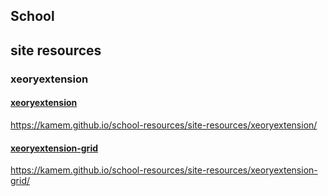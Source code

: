 ## School

## site resources
### xeoryextension
#### [xeoryextension](./site-resources/xeoryextension/)
https://kamem.github.io/school-resources/site-resources/xeoryextension/

#### [xeoryextension-grid](./site-resources/xeoryextension-grid/)
https://kamem.github.io/school-resources/site-resources/xeoryextension-grid/